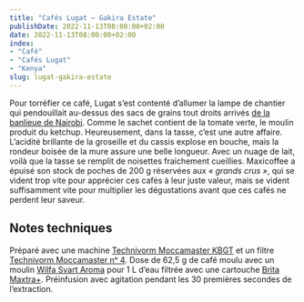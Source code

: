 ```yaml
---
title: "Cafés Lugat — Gakira Estate"
publishDate: 2022-11-13T08:00:00+02:00
date: 2022-11-13T08:00:00+02:00
index:
- "Café"
- "Cafés Lugat"
- "Kenya"
slug: lugat-gakira-estate
---
```


Pour torréfier ce café, Lugat s’est contenté d’allumer la lampe de chantier qui pendouillait au-dessus des sacs de grains tout droits arrivés [de la banlieue de Nairobi](https://en.wikipedia.org/wiki/Kitisuru "Kitisuru - Wikipedia"). Comme le sachet contient de la tomate verte, le moulin produit du ketchup. Heureusement, dans la tasse, c’est une autre affaire. L’acidité brillante de la groseille et du cassis explose en bouche, mais la rondeur boisée de la mure assure une belle longueur. Avec un nuage de lait, voilà que la tasse se remplit de noisettes fraichement cueillies. Maxicoffee a épuisé son stock de poches de 200 g réservées aux *« grands crus »*, qui se vident trop vite pour apprécier ces cafés à leur juste valeur, mais se vident suffisamment vite pour multiplier les dégustations avant que ces cafés ne perdent leur saveur.

## Notes techniques

Préparé avec une machine [Technivorm Moccamaster KBGT](https://amzn.to/3oKQ0KJ) et un filtre [Technivorm Moccamaster nᵒ 4](https://amzn.to/3mamexu). Dose de 62,5 g de café moulu avec un moulin [Wilfa Svart Aroma](https://amzn.to/38zVkdx) pour 1 L d’eau filtrée avec une cartouche [Brita Maxtra+](https://amzn.to/2WariXS). Préinfusion avec agitation pendant les 30 premières secondes de l’extraction.